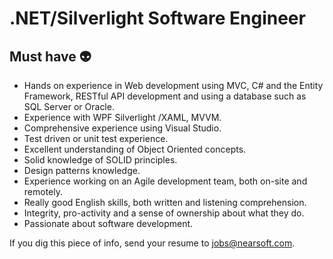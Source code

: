 # .NET/Silverlight Software Engineer

## Must have :alien:

* Hands on experience in Web development using MVC, C# and the Entity Framework, RESTful API development and using a database such as SQL Server or Oracle.
* Experience with WPF Silverlight /XAML, MVVM.
* Comprehensive experience using Visual Studio.
* Test driven or unit test experience.
* Excellent understanding of Object Oriented concepts.
* Solid knowledge of SOLID principles.
* Design patterns knowledge.
* Experience working on an Agile development team, both on-site and remotely.
* Really good English skills, both written and listening comprehension.
* Integrity, pro-activity and a sense of ownership about what they do.
* Passionate about software development.

If you dig this piece of info, send your resume to [jobs@nearsoft.com](mailto:jobs@nearsoft.com).
